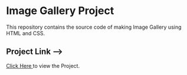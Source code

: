 # Image Gallery Project

This repository contains the source code of making Image Gallery using HTML and CSS.
<br>
<h2>Project Link --> </h2><span><a href="https://aniketkumar7.github.io/Image-Gallery-Project/"  target="_blank">Click Here </a> to view the Project.</span>

